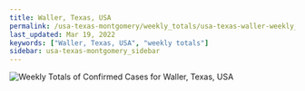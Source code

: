 ```yaml
---
title: Waller, Texas, USA
permalink: /usa-texas-montgomery/weekly_totals/usa-texas-waller-weekly_totals.html
last_updated: Mar 19, 2022
keywords: ["Waller, Texas, USA", "weekly totals"]
sidebar: usa-texas-montgomery_sidebar
---
```


![Weekly Totals of Confirmed Cases for Waller, Texas, USA](/covid_tracker/images/graphs/usa-texas-waller-weekly_totals_graph.png)
